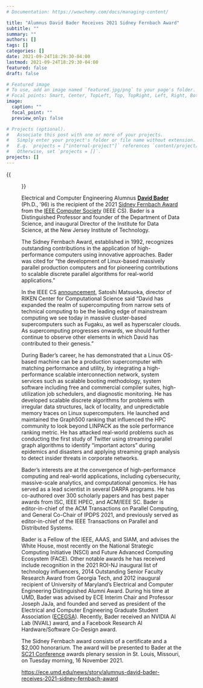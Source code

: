 ```yaml
---
# Documentation: https://wowchemy.com/docs/managing-content/

title: "Alumnus David Bader Receives 2021 Sidney Fernbach Award"
subtitle: ""
summary: ""
authors: []
tags: []
categories: []
date: 2021-09-24T18:29:30-04:00
lastmod: 2021-09-24T18:29:30-04:00
featured: false
draft: false

# Featured image
# To use, add an image named `featured.jpg/png` to your page's folder.
# Focal points: Smart, Center, TopLeft, Top, TopRight, Left, Right, BottomLeft, Bottom, BottomRight.
image:
  caption: ""
  focal_point: ""
  preview_only: false

# Projects (optional).
#   Associate this post with one or more of your projects.
#   Simply enter your project's folder or file name without extension.
#   E.g. `projects = ["internal-project"]` references `content/project/deep-learning/index.md`.
#   Otherwise, set `projects = []`.
projects: []
---
```


{{<figure src="article14331.large.png" caption="Alumnus David Bader (Ph.D., ’96)">}}

Electrical and Computer Engineering Alumnus **[David Bader](https://people.njit.edu/faculty/bader)** (Ph.D., ’96) is the recipient of the 2021 [Sidney Fernbach Award](https://www.computer.org/volunteering/awards/fernbach) from the [IEEE Computer Society](https://www.computer.org/) (IEEE CS). Bader is a Distinguished Professor and founder of the Department of Data Science, and inaugural Director of the Institute for Data Science, at the New Jersey Institute of Technology.

The Sidney Fernbach Award, established in 1992, recognizes outstanding contributions in the application of high-performance computers using innovative approaches. Bader was cited for “the development of Linux-based massively parallel production computers and for pioneering contributions to scalable discrete parallel algorithms for real-world applications.”

In the IEEE CS [announcement](https://www.computer.org/press-room/2021-news/david-bader-to-receive-2021-ieee-cs-sidney-fernbach-award), Satoshi Matsuoka, director of RIKEN Center for Computational Science said “David has expanded the realm of supercomputing from narrow sets of technical computing to be the leading edge of mainstream computing we see today in massive cluster-based supercomputers such as Fugaku, as well as hyperscaler clouds. As supercomputing progresses onwards, we should further continue to observe other elements in which David has contributed to their genesis.”

During Bader’s career, he has demonstrated that a Linux OS-based machine can be a production supercomputer with matching performance and utility, by integrating a high-performance scalable interconnection network, system services such as scalable booting methodology, system software including free and commercial compiler suites, high-utilization job schedulers, and diagnostic monitoring. He has developed scalable discrete algorithms for problems with irregular data structures, lack of locality, and unpredictable memory traces on Linux supercomputers. He launched and maintained the Graph500 ranking that influenced the HPC community to look beyond LINPACK as the sole performance ranking metric. He has attacked real-world problems such as conducting the first study of Twitter using streaming parallel graph algorithms to identify “important actors” during epidemics and disasters and applying streaming graph analysis to detect insider threats in corporate networks.

Bader’s interests are at the convergence of high-performance computing and real-world applications, including cybersecurity, massive-scale analytics, and computational genomics. He has served as a lead scientist in several DARPA programs. He has co-authored over 300 scholarly papers and has best paper awards from ISC, IEEE HPEC, and ACM/IEEE SC. Bader is editor-in-chief of the ACM Transactions on Parallel Computing, and General Co-Chair of IPDPS 2021, and previously served as editor-in-chief of the IEEE Transactions on Parallel and Distributed Systems.

Bader is a Fellow of the IEEE, AAAS, and SIAM, and advises the White House, most recently on the National Strategic Computing Initiative (NSCI) and Future Advanced Computing Ecosystem (FACE). Other notable awards he has received include recognition in the 2021 ROI-NJ inaugural list of technology influencers, 2014 Outstanding Senior Faculty Research Award from Georgia Tech, and 2012 inaugural recipient of University of Maryland’s Electrical and Computer Engineering Distinguished Alumni Award. During his time at UMD, Bader was advised by ECE Interim Chair and Professor Joseph JaJa, and founded and served as president of the Electrical and Computer Engineering Graduate Student Association ([ECEGSA](http://gsa.ece.umd.edu/)). Recently, Bader received an NVIDIA AI Lab (NVAIL) award, and a Facebook Research AI Hardware/Software Co-Design award.

The Sidney Fernbach award consists of a certificate and a $2,000 honorarium. The award will be presented to Bader at the [SC21 Conference](https://sc21.supercomputing.org/) awards plenary session in St. Louis, Missouri, on Tuesday morning, 16 November 2021.

https://ece.umd.edu/news/story/alumnus-david-bader-receives-2021-sidney-fernbach-award
